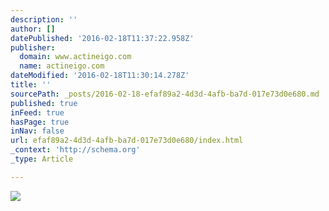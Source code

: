 ```yaml
---
description: ''
author: []
datePublished: '2016-02-18T11:37:22.958Z'
publisher:
  domain: www.actineigo.com
  name: actineigo.com
dateModified: '2016-02-18T11:30:14.278Z'
title: ''
sourcePath: _posts/2016-02-18-efaf89a2-4d3d-4afb-ba7d-017e73d0e680.md
published: true
inFeed: true
hasPage: true
inNav: false
url: efaf89a2-4d3d-4afb-ba7d-017e73d0e680/index.html
_context: 'http://schema.org'
_type: Article

---
```

![](http://www.actineigo.com/_/rsrc/1451895398953/home/Photo%20on%2011-6-15%20at%2012.24%20PM.jpg?height=266&width=400)